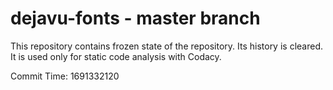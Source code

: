 # dejavu-fonts - master branch

This repository contains frozen state of the repository.
Its history is cleared. It is used only for static code
analysis with Codacy.

Commit Time: 1691332120
